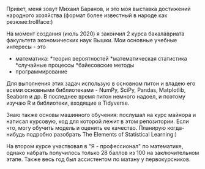 Привет, меня зовут Михаил Баранов, и это моя выставка достижений народного хозяйства (формат более известный в народе как резюме:trollface:)

На момент создания (июль 2020) я закончил 2 курса бакалавриата факультета экономических наук Вышки. Мои основные учебные интересы - это 
* математика:
  *теория вероятностей
  *математическая статистика 
  *случайные процессы
  *байесовские методы
* программирование

Для выполнения этих задач использую в основном питон и владею его всеми основными библиотеками - NumPy, SciPy, Pandas, Matplotlib, Seaborn и др. В последнее время питон немного надоел, и поэтому изучаю R и библиотеки, входящие в Tidyverse.

Знаю также основы машинного обучения: послушал на курс майнора и написал курсовую, код для которой лежит в этом репозитории. Если что, могу обучить модель и оценить ее качество. Планирую когда-нибудь подробно разобрать The Elements of Statistical Learning:)

На втором курсе участвовал в "Я - профессионал" по математике, однако набрать получилось только 28 баллов из 100 на заключительном этапе. Также весь год был ассистентом по матану у первокурсников.
